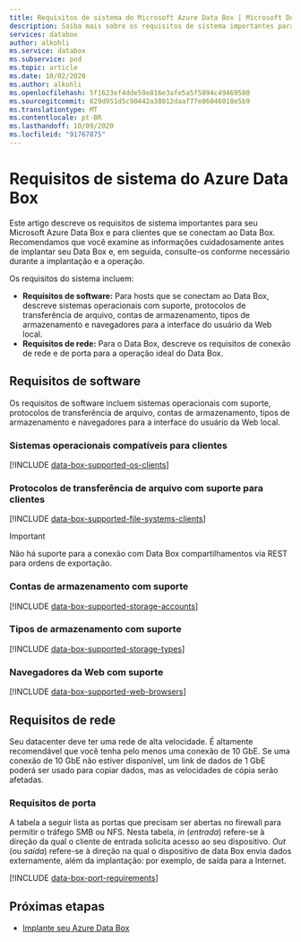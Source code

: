 ```yaml
---
title: Requisitos de sistema do Microsoft Azure Data Box | Microsoft Docs
description: Saiba mais sobre os requisitos de sistema importantes para seu Azure Data Box e para os clientes que se conectam ao Data Box.
services: databox
author: alkohli
ms.service: databox
ms.subservice: pod
ms.topic: article
ms.date: 10/02/2020
ms.author: alkohli
ms.openlocfilehash: 5f1623ef4dde59e816e3afe5a5f5894c49469580
ms.sourcegitcommit: 829d951d5c90442a38012daaf77e86046018e5b9
ms.translationtype: MT
ms.contentlocale: pt-BR
ms.lasthandoff: 10/09/2020
ms.locfileid: "91767875"
---
```

# <a name="azure-data-box-system-requirements"></a>Requisitos de sistema do Azure Data Box

Este artigo descreve os requisitos de sistema importantes para seu Microsoft Azure Data Box e para clientes que se conectam ao Data Box. Recomendamos que você examine as informações cuidadosamente antes de implantar seu Data Box e, em seguida, consulte-os conforme necessário durante a implantação e a operação.

Os requisitos do sistema incluem:

* **Requisitos de software:** Para hosts que se conectam ao Data Box, descreve sistemas operacionais com suporte, protocolos de transferência de arquivo, contas de armazenamento, tipos de armazenamento e navegadores para a interface do usuário da Web local.
* **Requisitos de rede:** Para o Data Box, descreve os requisitos de conexão de rede e de porta para a operação ideal do Data Box.


## <a name="software-requirements"></a>Requisitos de software

Os requisitos de software incluem sistemas operacionais com suporte, protocolos de transferência de arquivo, contas de armazenamento, tipos de armazenamento e navegadores para a interface do usuário da Web local.

### <a name="supported-operating-systems-for-clients"></a>Sistemas operacionais compatíveis para clientes

[!INCLUDE [data-box-supported-os-clients](../../includes/data-box-supported-os-clients.md)]


### <a name="supported-file-transfer-protocols-for-clients"></a>Protocolos de transferência de arquivo com suporte para clientes

[!INCLUDE [data-box-supported-file-systems-clients](../../includes/data-box-supported-file-systems-clients.md)]

> [!IMPORTANT] 
> Não há suporte para a conexão com Data Box compartilhamentos via REST para ordens de exportação. 

### <a name="supported-storage-accounts"></a>Contas de armazenamento com suporte

[!INCLUDE [data-box-supported-storage-accounts](../../includes/data-box-supported-storage-accounts.md)]

### <a name="supported-storage-types"></a>Tipos de armazenamento com suporte

[!INCLUDE [data-box-supported-storage-types](../../includes/data-box-supported-storage-types.md)]

### <a name="supported-web-browsers"></a>Navegadores da Web com suporte

[!INCLUDE [data-box-supported-web-browsers](../../includes/data-box-supported-web-browsers.md)]

## <a name="networking-requirements"></a>Requisitos de rede

Seu datacenter deve ter uma rede de alta velocidade. É altamente recomendável que você tenha pelo menos uma conexão de 10 GbE. Se uma conexão de 10 GbE não estiver disponível, um link de dados de 1 GbE poderá ser usado para copiar dados, mas as velocidades de cópia serão afetadas.

### <a name="port-requirements"></a>Requisitos de porta

A tabela a seguir lista as portas que precisam ser abertas no firewall para permitir o tráfego SMB ou NFS. Nesta tabela, *in* (*entrada*) refere-se à direção da qual o cliente de entrada solicita acesso ao seu dispositivo. *Out* (ou *saída*) refere-se à direção na qual o dispositivo de data Box envia dados externamente, além da implantação: por exemplo, de saída para a Internet.

[!INCLUDE [data-box-port-requirements](../../includes/data-box-port-requirements.md)]


## <a name="next-steps"></a>Próximas etapas

* [Implante seu Azure Data Box](data-box-deploy-ordered.md)
